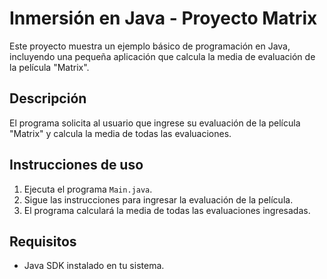 # Inmersión en Java - Proyecto Matrix

Este proyecto muestra un ejemplo básico de programación en Java, incluyendo una pequeña aplicación que calcula la media de evaluación de la película "Matrix".

## Descripción

El programa solicita al usuario que ingrese su evaluación de la película "Matrix" y calcula la media de todas las evaluaciones.

## Instrucciones de uso

1. Ejecuta el programa `Main.java`.
2. Sigue las instrucciones para ingresar la evaluación de la película.
3. El programa calculará la media de todas las evaluaciones ingresadas.

## Requisitos

- Java SDK instalado en tu sistema.



